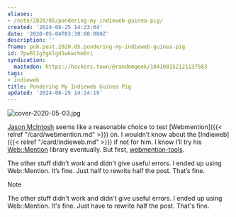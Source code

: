 ```yaml
---
aliases:
- /note/2020/05/pondering-my-indieweb-guinea-pig/
created: '2024-08-25 14:23:04'
date: '2020-05-04T03:30:00.000Z'
description: ''
fname: pub.post.2020.05.pondering-my-indieweb-guinea-pig
id: 7pw8l2gfgklgd1wkwzhm0ri
syndication:
  mastodon: https://hackers.town/@randomgeek/104108152121137583
tags:
- indieweb
title: Pondering My Indieweb Guinea Pig
updated: '2024-08-25 14:24:19'
---
```


![cover-2020-05-03.jpg](assets/img/2020/cover-2020-05-03.jpg "Can't throw the YAPC::NA shirt away yet. Hasn't worn through completely")

<a class="u-category h-card" href="https://jmac.org">Jason McIntosh</a> seems like a reasonable choice to test [Webmention]({{< relref "/card/webmention.md" >}}) on. I wouldn’t know about the [Indieweb]({{< relref "/card/indieweb.md" >}}) if not for him. I know I’ll try his [Web::Mention](https://metacpan.org/pod/Web::Mention) library eventually. But first, [webmention-tools](https://github.com/Ryuno-Ki/webmention-tools).

The other stuff didn’t work and didn’t give useful errors. I ended up using Web::Mention. It’s fine. Just half to rewrite half the post. That’s fine.

> [!NOTE]
> The other stuff didn't work and didn't give useful errors.  I ended up using Web::Mention.  It's fine.  Just have to rewrite half the post.  That's fine.